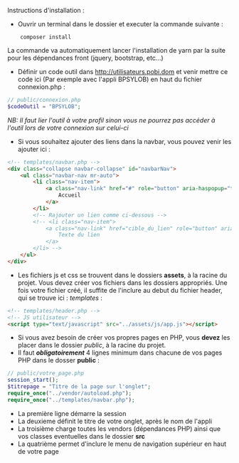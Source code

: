 Instructions d'installation : 

- Ouvrir un terminal dans le dossier et executer la commande suivante : 
```command
    composer install
```
La commande va automatiquement lancer l'installation de yarn par la suite pour les dépendances front (jquery, bootstrap, etc...)

- Définir un code outil dans http://utilisateurs.pobi.dom et venir mettre ce code ici (Par exemple avec l'appli BPSYLOB) en haut du fichier connexion.php : 
```php
// public/connexion.php
$codeOutil = "BPSYLOB";
```
*NB: Il faut lier l'outil à votre profil sinon vous ne pourrez pas accéder à l'outil lors de votre connexion sur celui-ci*

- Si vous souhaitez ajouter des liens dans la navbar, vous pouvez venir les ajouter ici : 
```html
<!-- templates/navbar.php -->
<div class="collapse navbar-collapse" id="navbarNav">
    <ul class="navbar-nav mr-auto">
        <li class="nav-item">
            <a class="nav-link" href="#" role="button" aria-haspopup="true" aria-expanded="false">
                Accueil
            </a>
        </li>
        <!-- Rajouter un lien comme ci-dessous -->
        <!-- <li class="nav-item">
            <a class="nav-link" href="cible_du_lien" role="button" aria-haspopup="true" aria-expanded="false">
                Texte du lien
            </a>
        </li> -->
    </ul>
</div>
```

- Les fichiers js et css se trouvent dans le dossiers **assets**, à la racine du projet. Vous devez créer vos fichiers dans les dossiers appropriés. Une fois votre fichier créé, il suffite de l'inclure au debut du fichier header, qui se trouve ici : *templates* : 

```html
<!-- templates/header.php -->
<!-- JS utilisateur -->
<script type="text/javascript" src="../assets/js/app.js"></script>
```

- Si vous avez besoin de créer vos propres pages en PHP, vous **devez** les placer dans le dossier *public*, à la racine du projet.
-  Il faut ***obligatoirement*** 4 lignes minimum dans chacune de vos pages PHP dans le dosser **public** : 
```php
// public/votre_page.php
session_start();
$titrepage = "Titre de la page sur l'onglet";
require_once("../vendor/autoload.php");
require_once("../templates/navbar.php");
```
* La première ligne démarre la session
* La deuxieme définit le titre de votre onglet, après le nom de l'appli
* La troisième charge toutes les vendors (dépendances PHP) ainsi que vos classes eventuelles dans le dossier **src**
* La quatrième permet d'inclure le menu de navigation supérieur en haut de votre page